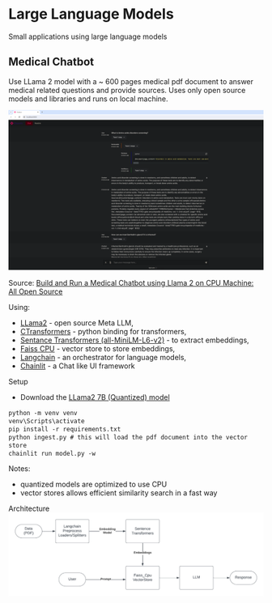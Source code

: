 # Large Language Models

Small applications using large language models

## Medical Chatbot

Use LLama 2 model with a ~ 600 pages medical pdf document to answer medical related questions and provide sources. Uses only open source models and libraries and runs on local machine.

![](medical-chatbot-llama2/img/qa-bot.png)

Source: [Build and Run a Medical Chatbot using Llama 2 on CPU Machine: All Open Source](https://www.youtube.com/watch?v=kXuHxI5ZcG0)

Using: 
- [LLama2](https://ai.meta.com/llama/) - open source Meta LLM, 
- [CTransformers](https://github.com/marella/ctransformers) - python binding for transformers,
- [Sentance Transformers (all-MiniLM-L6-v2)](https://huggingface.co/sentence-transformers/all-MiniLM-L6-v2) - to extract embeddings, 
- [Faiss CPU](https://github.com/facebookresearch/faiss) - vector store to store embeddings, 
- [Langchain](https://python.langchain.com/docs/get_started/introduction.html) - an orchestrator for language models,
- [Chainlit](https://github.com/Chainlit/chainlit) - a Chat like UI framework

Setup
- Download the [LLama2 7B (Quantized) model](https://huggingface.co/TheBloke/Llama-2-7B-Chat-GGML/blob/main/llama-2-7b-chat.ggmlv3.q8_0.bin)
```
python -m venv venv
venv\Scripts\activate
pip install -r requirements.txt
python ingest.py # this will load the pdf document into the vector store
chainlit run model.py -w
```

Notes:
- quantized models are optimized to use CPU
- vector stores allows efficient similarity search in a fast way

Architecture
![](medical-chatbot-llama2/img/architecture.png)

